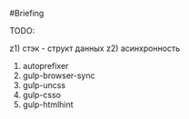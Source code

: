 #Briefing


TODO:

z1) стэк - структ данных
z2) асинхронность

1) autoprefixer
2) gulp-browser-sync 
3) gulp-uncss
4) gulp-csso
5) gulp-htmlhint